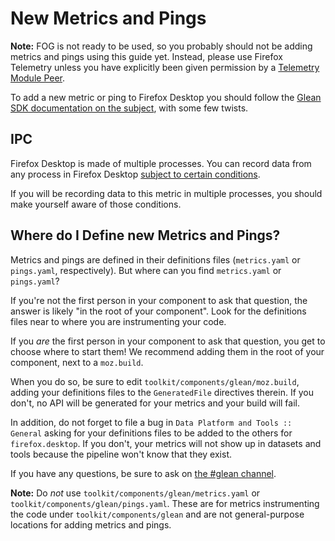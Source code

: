 # New Metrics and Pings

**Note:** FOG is not ready to be used,
so you probably should not be adding metrics and pings using this guide yet.
Instead, please use Firefox Telemetry unless you have explicitly been given permission by a
[Telemetry Module Peer](https://wiki.mozilla.org/Modules/All#Telemetry).

To add a new metric or ping to Firefox Desktop you should follow the
[Glean SDK documentation on the subject](https://mozilla.github.io/glean/book/user/adding-new-metrics.html),
with some few twists.

## IPC

Firefox Desktop is made of multiple processes.
You can record data from any process in Firefox Desktop
[subject to certain conditions](ipc.md).

If you will be recording data to this metric in multiple processes,
you should make yourself aware of those conditions.

## Where do I Define new Metrics and Pings?

Metrics and pings are defined in their definitions files
(`metrics.yaml` or `pings.yaml`, respectively).
But where can you find `metrics.yaml` or `pings.yaml`?

If you're not the first person in your component to ask that question,
the answer is likely "in the root of your component".
Look for the definitions files near to where you are instrumenting your code.

If you _are_ the first person in your component to ask that question,
you get to choose where to start them!
We recommend adding them in the root of your component, next to a `moz.build`.

When you do so, be sure to edit `toolkit/components/glean/moz.build`,
adding your definitions files to the `GeneratedFile` directives therein.
If you don't, no API will be generated for your metrics and your build will fail.

In addition, do not forget to file a bug in `Data Platform and Tools :: General`
asking for your definitions files to be added to the others for `firefox.desktop`.
If you don't, your metrics will not show up in datasets and tools
because the pipeline won't know that they exist.

If you have any questions, be sure to ask on
[the #glean channel](https://chat.mozilla.org/#/room/#glean:mozilla.org).

**Note:** Do _not_ use `toolkit/components/glean/metrics.yaml`
or `toolkit/components/glean/pings.yaml`.
These are for metrics instrumenting the code under `toolkit/components/glean`
and are not general-purpose locations for adding metrics and pings.
